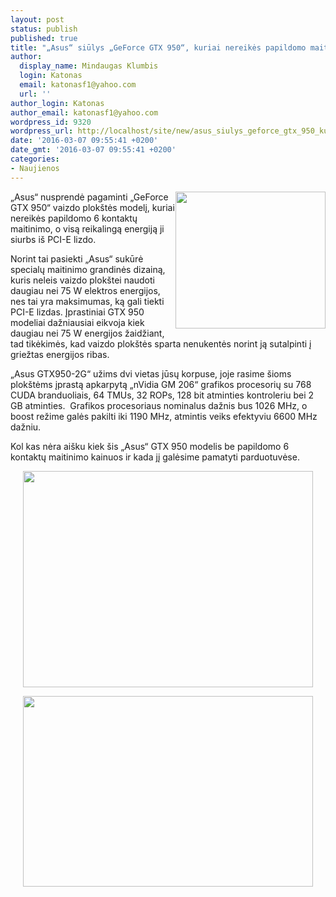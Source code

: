 ```yaml
---
layout: post
status: publish
published: true
title: "„Asus“ siūlys „GeForce GTX 950“, kuriai nereikės papildomo maitinimo"
author:
  display_name: Mindaugas Klumbis
  login: Katonas
  email: katonasf1@yahoo.com
  url: ''
author_login: Katonas
author_email: katonasf1@yahoo.com
wordpress_id: 9320
wordpress_url: http://localhost/site/new/asus_siulys_geforce_gtx_950_kuriai_nereikes_papildomo_maitinimo/
date: '2016-03-07 09:55:41 +0200'
date_gmt: '2016-03-07 09:55:41 +0200'
categories:
- Naujienos
---
```

<p>
	<a href="http://technews.lt/userfiles/23c.jpg"><img alt="" src="http://technews.lt/userfiles/23c.jpg" style="width: 240px; height: 219px; float: right;" /></a>&bdquo;Asus&ldquo; nusprendė pagaminti &bdquo;GeForce GTX 950&ldquo; vaizdo plok&scaron;tės modelį, kuriai nereikės papildomo 6 kontaktų maitinimo, o visą reikalingą energiją ji siurbs i&scaron; PCI-E lizdo.</p>
<p>
	Norint tai pasiekti &bdquo;Asus&ldquo; sukūrė specialų maitinimo grandinės dizainą, kuris neleis vaizdo plok&scaron;tei naudoti daugiau nei 75 W elektros energijos, nes tai yra maksimumas, ką gali tiekti PCI-E lizdas. Įprastiniai GTX 950 modeliai dažniausiai eikvoja kiek daugiau nei 75 W energijos žaidžiant, tad tikėkimės, kad vaizdo plok&scaron;tės sparta nenukentės norint ją sutalpinti į griežtas energijos ribas. &nbsp;</p>
<p>
	&bdquo;Asus GTX950-2G&ldquo; užims dvi vietas jūsų korpuse, joje rasime &scaron;ioms plok&scaron;tėms įprastą apkarpytą &bdquo;nVidia GM 206&ldquo; grafikos procesorių su 768 CUDA branduoliais, 64 TMUs, 32 ROPs, 128 bit atminties kontroleriu bei 2 GB atminties. &nbsp;Grafikos procesoriaus nominalus dažnis bus 1026 MHz, o boost režime galės pakilti iki 1190 MHz, atmintis veiks efektyviu 6600 MHz dažniu.</p>
<p>
	Kol kas nėra ai&scaron;ku kiek &scaron;is &bdquo;Asus&ldquo; GTX 950 modelis be papildomo 6 kontaktų maitinimo kainuos ir kada jį galėsime pamatyti parduotuvėse.</p>
<p style="text-align: center;">
	<a href="http://technews.lt/userfiles/23a.jpg"><img alt="" src="http://technews.lt/userfiles/23a.jpg" style="width: 464px; height: 346px;" /></a></p>
<p style="text-align: center;">
	<a href="http://technews.lt/userfiles/23b.jpg"><img alt="" src="http://technews.lt/userfiles/23b.jpg" style="width: 464px; height: 305px;" /></a></p>
